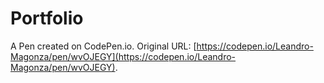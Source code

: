 # Portfolio

A Pen created on CodePen.io. Original URL: [https://codepen.io/Leandro-Magonza/pen/wvOJEGY](https://codepen.io/Leandro-Magonza/pen/wvOJEGY).

